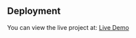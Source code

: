 ## Deployment

You can view the live project at: [Live Demo](https://basti-ki-pathshala-foundation-assignm.netlify.app/)
